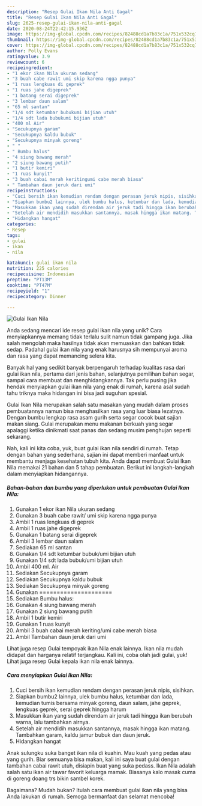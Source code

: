 ```yaml
---
description: "Resep Gulai Ikan Nila Anti Gagal"
title: "Resep Gulai Ikan Nila Anti Gagal"
slug: 2625-resep-gulai-ikan-nila-anti-gagal
date: 2020-08-24T22:42:15.936Z
image: https://img-global.cpcdn.com/recipes/82488cd1a7b83c1a/751x532cq70/gulai-ikan-nila-foto-resep-utama.jpg
thumbnail: https://img-global.cpcdn.com/recipes/82488cd1a7b83c1a/751x532cq70/gulai-ikan-nila-foto-resep-utama.jpg
cover: https://img-global.cpcdn.com/recipes/82488cd1a7b83c1a/751x532cq70/gulai-ikan-nila-foto-resep-utama.jpg
author: Polly Evans
ratingvalue: 3.9
reviewcount: 6
recipeingredient:
- "1 ekor ikan Nila ukuran sedang"
- "3 buah cabe rawit umi skip karena ngga punya"
- "1 ruas lengkuas di geprek"
- "1 ruas jahe digeprek"
- "1 batang serai digeprek"
- "3 lembar daun salam"
- "65 ml santan"
- "1/4 sdt ketumbar bubukumi bijian utuh"
- "1/4 sdt lada bubukumi bijian utuh"
- "400 ml Air"
- "Secukupnya garam"
- "Secukupnya kaldu bubuk"
- "Secukupnya minyak goreng"
- " "
- " Bumbu halus"
- "4 siung bawang merah"
- "2 siung bawang putih"
- "1 butir kemiri"
- "1 ruas kunyit"
- "3 buah cabai merah keritingumi cabe merah biasa"
- " Tambahan daun jeruk dari umi"
recipeinstructions:
- "Cuci bersih ikan kemudian rendam dengan perasan jeruk nipis, sisihkan."
- "Siapkan bumbu2 lainnya, ulek bumbu halus, ketumbar dan lada, kemudian tumis bersama minyak goreng, daun salam, jahe geprek, lengkuas geprek, serai geprek hingga harum"
- "Masukkan ikan yang sudah direndam air jeruk tadi hingga ikan berubah warna, lalu tambahkan airnya."
- "Setelah air mendidih masukkan santannya, masak hingga ikan matang. Tambahkan garam, kaldu jamur bubuk dan daun jeruk."
- "Hidangkan hangat"
categories:
- Resep
tags:
- gulai
- ikan
- nila

katakunci: gulai ikan nila 
nutrition: 225 calories
recipecuisine: Indonesian
preptime: "PT13M"
cooktime: "PT47M"
recipeyield: "1"
recipecategory: Dinner

---
```



![Gulai Ikan Nila](https://img-global.cpcdn.com/recipes/82488cd1a7b83c1a/751x532cq70/gulai-ikan-nila-foto-resep-utama.jpg)

Anda sedang mencari ide resep gulai ikan nila yang unik? Cara menyiapkannya memang tidak terlalu sulit namun tidak gampang juga. Jika salah mengolah maka hasilnya tidak akan memuaskan dan bahkan tidak sedap. Padahal gulai ikan nila yang enak harusnya sih mempunyai aroma dan rasa yang dapat memancing selera kita.

Banyak hal yang sedikit banyak berpengaruh terhadap kualitas rasa dari gulai ikan nila, pertama dari jenis bahan, selanjutnya pemilihan bahan segar, sampai cara membuat dan menghidangkannya. Tak perlu pusing jika hendak menyiapkan gulai ikan nila yang enak di rumah, karena asal sudah tahu triknya maka hidangan ini bisa jadi suguhan spesial.

Gulai Ikan Nila merupakan salah satu masakan yang mudah dalam proses pembuatannya namun bisa menghasilkan rasa yang luar biasa lezatnya. Dengan bumbu lengkap rasa asam gurih serta segar cocok buat sajian makan siang. Gulai merupakan menu makanan berkuah yang segar apalaggi ketika dinikmati saat panas dan sedang musim penghujan seperti sekarang.


Nah, kali ini kita coba, yuk, buat gulai ikan nila sendiri di rumah. Tetap dengan bahan yang sederhana, sajian ini dapat memberi manfaat untuk membantu menjaga kesehatan tubuh kita. Anda dapat membuat Gulai Ikan Nila memakai 21 bahan dan 5 tahap pembuatan. Berikut ini langkah-langkah dalam menyiapkan hidangannya.

<!--inarticleads1-->

##### Bahan-bahan dan bumbu yang diperlukan untuk pembuatan Gulai Ikan Nila:

1. Gunakan 1 ekor ikan Nila ukuran sedang
1. Gunakan 3 buah cabe rawit/ umi skip karena ngga punya
1. Ambil 1 ruas lengkuas di geprek
1. Ambil 1 ruas jahe digeprek
1. Gunakan 1 batang serai digeprek
1. Ambil 3 lembar daun salam
1. Sediakan 65 ml santan
1. Gunakan 1/4 sdt ketumbar bubuk/umi bijian utuh
1. Gunakan 1/4 sdt lada bubuk/umi bijian utuh
1. Ambil 400 ml. Air
1. Sediakan Secukupnya garam
1. Sediakan Secukupnya kaldu bubuk
1. Sediakan Secukupnya minyak goreng
1. Gunakan  =====================
1. Sediakan  Bumbu halus:
1. Gunakan 4 siung bawang merah
1. Gunakan 2 siung bawang putih
1. Ambil 1 butir kemiri
1. Gunakan 1 ruas kunyit
1. Ambil 3 buah cabai merah keriting/umi cabe merah biasa
1. Ambil  Tambahan daun jeruk dari umi


Lihat juga resep Gulai tempoyak ikan Nila enak lainnya. Ikan nila mudah didapat dan harganya relatif terjangkau. Kali ini, coba olah jadi gulai, yuk! Lihat juga resep Gulai kepala ikan nila enak lainnya. 

<!--inarticleads2-->

##### Cara menyiapkan Gulai Ikan Nila:

1. Cuci bersih ikan kemudian rendam dengan perasan jeruk nipis, sisihkan.
1. Siapkan bumbu2 lainnya, ulek bumbu halus, ketumbar dan lada, kemudian tumis bersama minyak goreng, daun salam, jahe geprek, lengkuas geprek, serai geprek hingga harum
1. Masukkan ikan yang sudah direndam air jeruk tadi hingga ikan berubah warna, lalu tambahkan airnya.
1. Setelah air mendidih masukkan santannya, masak hingga ikan matang. Tambahkan garam, kaldu jamur bubuk dan daun jeruk.
1. Hidangkan hangat


Anak sulungku suka banget ikan nila di kuahin. Mau kuah yang pedas atau yang gurih. Biar semuanya bisa makan, kali ini saya buat gulai dengan tambahan cabai rawit utuh, disiapin buat yang suka pedass. Ikan Nila adalah salah satu ikan air tawar favorit keluarga mamak. Biasanya kalo masak cuma di goreng doang trs bikin sambel korek. 

Bagaimana? Mudah bukan? Itulah cara membuat gulai ikan nila yang bisa Anda lakukan di rumah. Semoga bermanfaat dan selamat mencoba!
